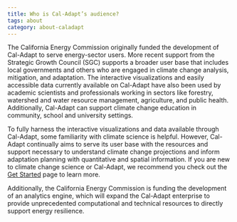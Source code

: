 ```yaml
---
title: Who is Cal-Adapt’s audience?
tags: about
category: about-caladapt
---
```


The California Energy Commission originally funded the development of Cal-Adapt to serve energy-sector users. More recent support from the Strategic Growth Council (SGC) supports a broader user base that includes local governments and others who are engaged in climate change analysis, mitigation, and adaptation. The interactive visualizations and easily accessible data currently available on Cal-Adapt have also been used by academic scientists and professionals working in sectors like forestry, watershed and water resource management, agriculture, and public health. Additionally, Cal-Adapt can support climate change education in community, school and university settings. 

To fully harness the interactive visualizations and data available through Cal-Adapt, some familiarity with climate science is helpful. However, Cal-Adapt continually aims to serve its user base with the resources and support necessary to understand climate change projections and inform adaptation planning with quantitative and spatial information. If you are new to climate change science or Cal-Adapt, we recommend you check out the [Get Started](/help/get-started/) page to learn more.

Additionally, the California Energy Commission is funding the development of an analytics engine, which will expand the Cal-Adapt enterprise to provide unprecedented computational and technical resources to directly support energy resilience.
